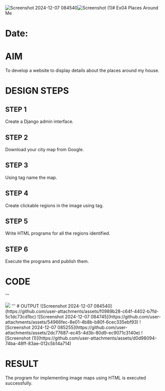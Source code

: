 ![Screenshot 2024-12-07 084540](https://github.com/user-attachments/assets/36b1b2cb-619b-4910-9228-cb8d42ac17b2)![Screenshot (1)](https://github.com/user-attachments/assets/549882a6-1de1-479c-8f20-a6d8cb3828b6)# Ex04 Places Around Me
# Date:
# AIM
To develop a website to display details about the places around my house.

# DESIGN STEPS
## STEP 1
Create a Django admin interface.

## STEP 2
Download your city map from Google.

## STEP 3
Using <map> tag name the map.

## STEP 4
Create clickable regions in the image using <area> tag.

## STEP 5
Write HTML programs for all the regions identified.

## STEP 6
Execute the programs and publish them.

# CODE
'''
<!-- Image Map Generated by http://www.image-map.net/ -->
<img src="C:\Users\admin\Pictures\Screenshots\Screenshot (1).png" usemap="#image-map">

<map name="image-map">
    <area target="" alt="SV zoo lion safari" title="SV zoo lion safari" href="C:\html and css\SV zoo lion safari.html" coords="1311,531,1559,604" shape="rect">
    <area target="" alt="chandragiri fort" title="chandragiri fort" href="C:\html and css\chandragiri.html" coords="720,916,911,982" shape="rect">
    <area target="" alt="kalyani dam" title="kalyani dam" href="C:\html and css\kalyani dam.html" coords="479,346,645,416" shape="rect">
    <area target="" alt="kapila teertham waterfall" title="kapila teertham waterfall" href="C:\html and css\kapila teertham waterfall.html" coords="1565,329,1776,429" shape="0">
</map>
'''
# OUTPUT
![Screenshot 2024-12-07 084540](https://github.com/user-attachments/assets/f0989b28-c64f-4402-b7fd-5c1dc73cd1bc)
![Screenshot 2024-12-07 084745](https://github.com/user-attachments/assets/54966fec-8e01-4b8b-b80f-6cec335ebf93)
![Screenshot 2024-12-07 085255](https://github.com/user-attachments/assets/2dc77687-ec45-4d3b-80d9-ec9071c3140e)
![Screenshot (1)](https://github.com/user-attachments/assets/d0d98094-74ba-48ff-83ae-012c5b14a714)





# RESULT
The program for implementing image maps using HTML is executed successfully.
